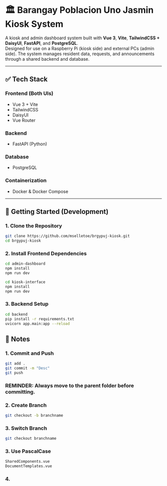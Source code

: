 # 🏛️ Barangay Poblacion Uno Jasmin Kiosk System

A kiosk and admin dashboard system built with **Vue 3**, **Vite**, **TailwindCSS + DaisyUI**, **FastAPI**, and **PostgreSQL**.  
Designed for use on a Raspberry Pi (kiosk side) and external PCs (admin side). The system manages resident data, requests, and announcements through a shared backend and database.

---

## ✅ Tech Stack

### Frontend (Both UIs)
- Vue 3 + Vite  
- TailwindCSS  
- DaisyUI  
- Vue Router  

### Backend
- FastAPI (Python)

### Database
- PostgreSQL

### Containerization
- Docker & Docker Compose

---

## 🚀 Getting Started (Development)

### 1. Clone the Repository
```bash
git clone https://github.com/mselletoe/brgypuj-kiosk.git
cd brgypuj-kiosk
```

### 2. Install Frontend Dependencies
```bash
cd admin-dashboard
npm install
npm run dev
```
```bash
cd kiosk-interface
npm install
npm run dev
```

### 3. Backend Setup
```bash
cd backend
pip install -r requirements.txt
uvicorn app.main:app --reload
```



## 📝 Notes

### 1. Commit and Push
```bash
git add .
git commit -m "Desc"
git push
```

### REMINDER: Always move to the parent folder before committing.

### 2. Create Branch
```bash
git checkout -b branchname
```

### 3. Switch Branch
```bash
git checkout branchname
```

### 3. Use PascalCase
```bash
SharedComponents.vue
DocumentTemplates.vue
```

### 4. <script> first before <template>

### 5. Move up one directory level
```bash
cd ..

Ex. From /home/user/Documents/Projects
cd ..
You'll end up to /home/user/Documents
```
